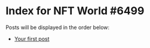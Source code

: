 # Index for NFT World #6499
Posts will be displayed in the order below:

- [Your first post](./001-first.md)


